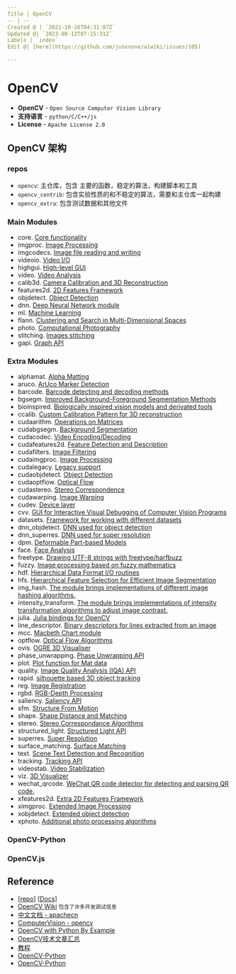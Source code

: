 ```yaml
---
Title | OpenCV
-- | --
Created @ | `2021-10-16T04:31:07Z`
Updated @| `2023-08-12T07:15:31Z`
Labels | `index`
Edit @| [here](https://github.com/junxnone/aiwiki/issues/105)

---
```

# OpenCV
- **OpenCV**  - `Open Source Computer Vision Library`
- **支持语言** - `python/C/C++/js`
- **License** - `Apache License 2.0`


## OpenCV 架构

### repos
- `opencv`: 主仓库，包含 主要的函数，稳定的算法，构建脚本和工具
- `opencv_contrib`:  包含实验性质的和不稳定的算法，需要和主仓库一起构建
- `opencv_extra`: 包含测试数据和其他文件


### Main Modules

- core. [Core functionality](https://docs.opencv.org/4.6.0/d0/de1/group__core.html)
- imgproc. [Image Processing](https://docs.opencv.org/4.6.0/d7/dbd/group__imgproc.html)
- imgcodecs. [Image file reading and writing](https://docs.opencv.org/4.6.0/d4/da8/group__imgcodecs.html)
- videoio. [Video I/O](https://docs.opencv.org/4.6.0/dd/de7/group__videoio.html)
- highgui. [High-level GUI](https://docs.opencv.org/4.6.0/d7/dfc/group__highgui.html)
- video. [Video Analysis](https://docs.opencv.org/4.6.0/d7/de9/group__video.html)
- calib3d. [Camera Calibration and 3D Reconstruction](https://docs.opencv.org/4.6.0/d9/d0c/group__calib3d.html)
- features2d. [2D Features Framework](https://docs.opencv.org/4.6.0/da/d9b/group__features2d.html)
- objdetect. [Object Detection](https://docs.opencv.org/4.6.0/d5/d54/group__objdetect.html)
- dnn. [Deep Neural Network module](https://docs.opencv.org/4.6.0/d6/d0f/group__dnn.html)
- ml. [Machine Learning](https://docs.opencv.org/4.6.0/dd/ded/group__ml.html)
- flann. [Clustering and Search in Multi-Dimensional Spaces](https://docs.opencv.org/4.6.0/dc/de5/group__flann.html)
- photo. [Computational Photography](https://docs.opencv.org/4.6.0/d1/d0d/group__photo.html)
- stitching. [Images stitching](https://docs.opencv.org/4.6.0/d1/d46/group__stitching.html)
- gapi. [Graph API](https://docs.opencv.org/4.6.0/d0/d1e/gapi.html)

### Extra Modules

- alphamat. [Alpha Matting](https://docs.opencv.org/4.6.0/d4/d40/group__alphamat.html)
- aruco. [ArUco Marker Detection](https://docs.opencv.org/4.6.0/d9/d6a/group__aruco.html)
- barcode. [Barcode detecting and decoding methods](https://docs.opencv.org/4.6.0/d2/dea/group__barcode.html)
- bgsegm. [Improved Background-Foreground Segmentation Methods](https://docs.opencv.org/4.6.0/d2/d55/group__bgsegm.html)
- bioinspired. [Biologically inspired vision models and derivated tools](https://docs.opencv.org/4.6.0/dd/deb/group__bioinspired.html)
- ccalib. [Custom Calibration Pattern for 3D reconstruction](https://docs.opencv.org/4.6.0/d3/ddc/group__ccalib.html)
- cudaarithm. [Operations on Matrices](https://docs.opencv.org/4.6.0/d5/d8e/group__cudaarithm.html)
- cudabgsegm. [Background Segmentation](https://docs.opencv.org/4.6.0/d6/d17/group__cudabgsegm.html)
- cudacodec. [Video Encoding/Decoding](https://docs.opencv.org/4.6.0/d0/d61/group__cudacodec.html)
- cudafeatures2d. [Feature Detection and Description](https://docs.opencv.org/4.6.0/d6/d1d/group__cudafeatures2d.html)
- cudafilters. [Image Filtering](https://docs.opencv.org/4.6.0/dc/d66/group__cudafilters.html)
- cudaimgproc. [Image Processing](https://docs.opencv.org/4.6.0/d0/d05/group__cudaimgproc.html)
- cudalegacy. [Legacy support](https://docs.opencv.org/4.6.0/d5/dc3/group__cudalegacy.html)
- cudaobjdetect. [Object Detection](https://docs.opencv.org/4.6.0/d9/d3f/group__cudaobjdetect.html)
- cudaoptflow. [Optical Flow](https://docs.opencv.org/4.6.0/d7/d3f/group__cudaoptflow.html)
- cudastereo. [Stereo Correspondence](https://docs.opencv.org/4.6.0/dd/d47/group__cudastereo.html)
- cudawarping. [Image Warping](https://docs.opencv.org/4.6.0/db/d29/group__cudawarping.html)
- cudev. [Device layer](https://docs.opencv.org/4.6.0/df/dfc/group__cudev.html)
- cvv. [GUI for Interactive Visual Debugging of Computer Vision Programs](https://docs.opencv.org/4.6.0/df/dff/group__cvv.html)
- datasets. [Framework for working with different datasets](https://docs.opencv.org/4.6.0/d8/d00/group__datasets.html)
- dnn_objdetect. [DNN used for object detection](https://docs.opencv.org/4.6.0/d5/df6/group__dnn__objdetect.html)
- dnn_superres. [DNN used for super resolution](https://docs.opencv.org/4.6.0/d9/de0/group__dnn__superres.html)
- dpm. [Deformable Part-based Models](https://docs.opencv.org/4.6.0/d9/d12/group__dpm.html)
- face. [Face Analysis](https://docs.opencv.org/4.6.0/db/d7c/group__face.html)
- freetype. [Drawing UTF-8 strings with freetype/harfbuzz](https://docs.opencv.org/4.6.0/d4/dfc/group__freetype.html)
- fuzzy. [Image processing based on fuzzy mathematics](https://docs.opencv.org/4.6.0/df/d5b/group__fuzzy.html)
- hdf. [Hierarchical Data Format I/O routines](https://docs.opencv.org/4.6.0/db/d77/group__hdf.html)
- hfs. [Hierarchical Feature Selection for Efficient Image Segmentation](https://docs.opencv.org/4.6.0/dc/d29/group__hfs.html)
- img_hash. [The module brings implementations of different image hashing algorithms.](https://docs.opencv.org/4.6.0/d4/d93/group__img__hash.html)
- intensity_transform. [The module brings implementations of intensity transformation algorithms to adjust image contrast.](https://docs.opencv.org/4.6.0/dc/dfe/group__intensity__transform.html)
- julia. [Julia bindings for OpenCV](https://docs.opencv.org/4.6.0/d7/d44/group__julia.html)
- line_descriptor. [Binary descriptors for lines extracted from an image](https://docs.opencv.org/4.6.0/dc/ddd/group__line__descriptor.html)
- mcc. [Macbeth Chart module](https://docs.opencv.org/4.6.0/dd/d19/group__mcc.html)
- optflow. [Optical Flow Algorithms](https://docs.opencv.org/4.6.0/d2/d84/group__optflow.html)
- ovis. [OGRE 3D Visualiser](https://docs.opencv.org/4.6.0/d2/d17/group__ovis.html)
- phase_unwrapping. [Phase Unwrapping API](https://docs.opencv.org/4.6.0/df/d3a/group__phase__unwrapping.html)
- plot. [Plot function for Mat data](https://docs.opencv.org/4.6.0/db/dfe/group__plot.html)
- quality. [Image Quality Analysis (IQA) API](https://docs.opencv.org/4.6.0/dc/d20/group__quality.html)
- rapid. [silhouette based 3D object tracking](https://docs.opencv.org/4.6.0/d4/dc4/group__rapid.html)
- reg. [Image Registration](https://docs.opencv.org/4.6.0/db/d61/group__reg.html)
- rgbd. [RGB-Depth Processing](https://docs.opencv.org/4.6.0/d2/d3a/group__rgbd.html)
- saliency. [Saliency API](https://docs.opencv.org/4.6.0/d8/d65/group__saliency.html)
- sfm. [Structure From Motion](https://docs.opencv.org/4.6.0/d8/d8c/group__sfm.html)
- shape. [Shape Distance and Matching](https://docs.opencv.org/4.6.0/d1/d85/group__shape.html)
- stereo. [Stereo Correspondance Algorithms](https://docs.opencv.org/4.6.0/dd/d86/group__stereo.html)
- structured_light. [Structured Light API](https://docs.opencv.org/4.6.0/d1/d90/group__structured__light.html)
- superres. [Super Resolution](https://docs.opencv.org/4.6.0/d7/d0a/group__superres.html)
- surface_matching. [Surface Matching](https://docs.opencv.org/4.6.0/d9/d25/group__surface__matching.html)
- text. [Scene Text Detection and Recognition](https://docs.opencv.org/4.6.0/d4/d61/group__text.html)
- tracking. [Tracking API](https://docs.opencv.org/4.6.0/d9/df8/group__tracking.html)
- videostab. [Video Stabilization](https://docs.opencv.org/4.6.0/d5/d50/group__videostab.html)
- viz. [3D Visualizer](https://docs.opencv.org/4.6.0/d1/d19/group__viz.html)
- wechat_qrcode. [WeChat QR code detector for detecting and parsing QR code.](https://docs.opencv.org/4.6.0/dd/d63/group__wechat__qrcode.html)
- xfeatures2d. [Extra 2D Features Framework](https://docs.opencv.org/4.6.0/d1/db4/group__xfeatures2d.html)
- ximgproc. [Extended Image Processing](https://docs.opencv.org/4.6.0/df/d2d/group__ximgproc.html)
- xobjdetect. [Extended object detection](https://docs.opencv.org/4.6.0/d4/d54/group__xobjdetect.html)
- xphoto. [Additional photo processing algorithms](https://docs.opencv.org/4.6.0/de/daa/group__xphoto.html)

### OpenCV-Python


### OpenCV.js


## Reference
- [[repo](https://github.com/opencv)] [[Docs](https://docs.opencv.org/4.x/)]
- [OpenCV Wiki](https://github.com/opencv/opencv/wiki) `包含了许多开发调试信息`
- [中文文档 - apachecn](https://opencv.apachecn.org/#/)
- [ComputerVision - opencv](http://zhaoxuhui.top/tags/#ComputerVision)
- [OpenCV with Python By Example](https://www.jianshu.com/c/ff20dc22c1bb)
- [OpenCV技术文章汇总](https://mp.weixin.qq.com/s?__biz=MzA4MDExMDEyMw==&mid=2247485470&idx=1&sn=5c7781a089f1bbdc36d85fe38256c69f&chksm=9fa87f5aa8dff64c5260e3577b3abd60b368768f991aaa024e3a20f8780e5db4228e93ad662f&mpshare=1&scene=1&srcid=#rd)
- [教程](http://codec.wang/docs/opencv/)
- [OpenCV-Python](https://www.cnblogs.com/Undo-self-blog/category/1160700.html)
- [OpenCV-Python](https://www.cnblogs.com/FHC1994/category/1210553.html)
